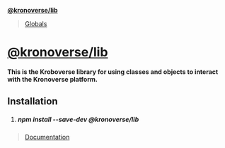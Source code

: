 **[@kronoverse/lib](README.md)**

> [Globals](globals.md)

# [@kronoverse/lib](README.md)

**This is the Kroboverse library for using classes and objects to interact with the Kronoverse platform.**

## Installation

1. ##### npm install --save-dev @kronoverse/lib

> [Documentation](SUMMARY.md)
